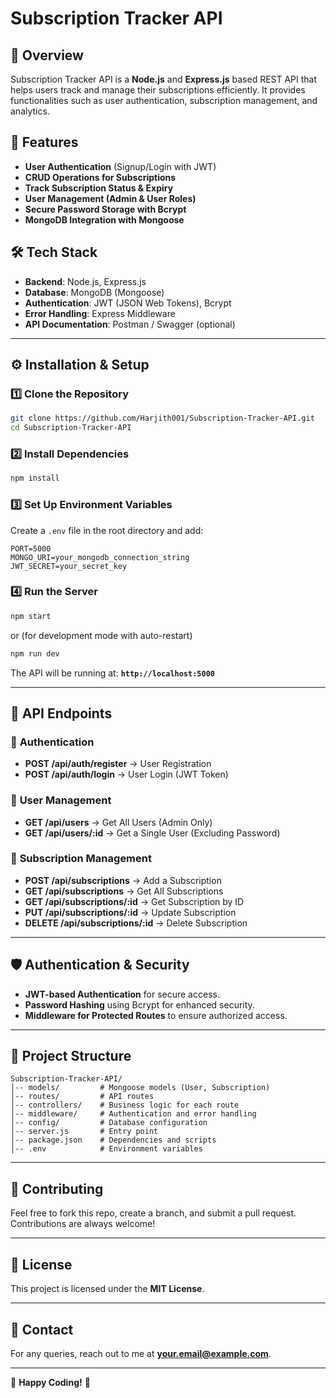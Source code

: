 # Subscription Tracker API

## 📖 Overview
Subscription Tracker API is a **Node.js** and **Express.js** based REST API that helps users track and manage their subscriptions efficiently. It provides functionalities such as user authentication, subscription management, and analytics.

## 🚀 Features
- **User Authentication** (Signup/Login with JWT)
- **CRUD Operations for Subscriptions**
- **Track Subscription Status & Expiry**
- **User Management (Admin & User Roles)**
- **Secure Password Storage with Bcrypt**
- **MongoDB Integration with Mongoose**

## 🛠️ Tech Stack
- **Backend**: Node.js, Express.js
- **Database**: MongoDB (Mongoose)
- **Authentication**: JWT (JSON Web Tokens), Bcrypt
- **Error Handling**: Express Middleware
- **API Documentation**: Postman / Swagger (optional)

---

## ⚙️ Installation & Setup

### 1️⃣ **Clone the Repository**
```sh
git clone https://github.com/Harjith001/Subscription-Tracker-API.git
cd Subscription-Tracker-API
```

### 2️⃣ **Install Dependencies**
```sh
npm install
```

### 3️⃣ **Set Up Environment Variables**
Create a `.env` file in the root directory and add:
```env
PORT=5000
MONGO_URI=your_mongodb_connection_string
JWT_SECRET=your_secret_key
```

### 4️⃣ **Run the Server**
```sh
npm start
```
or (for development mode with auto-restart)
```sh
npm run dev
```
The API will be running at: **`http://localhost:5000`**

---

## 📌 API Endpoints

### 🔐 **Authentication**
- **POST /api/auth/register** → User Registration
- **POST /api/auth/login** → User Login (JWT Token)

### 👤 **User Management**
- **GET /api/users** → Get All Users (Admin Only)
- **GET /api/users/:id** → Get a Single User (Excluding Password)

### 🔔 **Subscription Management**
- **POST /api/subscriptions** → Add a Subscription
- **GET /api/subscriptions** → Get All Subscriptions
- **GET /api/subscriptions/:id** → Get Subscription by ID
- **PUT /api/subscriptions/:id** → Update Subscription
- **DELETE /api/subscriptions/:id** → Delete Subscription

---

## 🛡️ Authentication & Security
- **JWT-based Authentication** for secure access.
- **Password Hashing** using Bcrypt for enhanced security.
- **Middleware for Protected Routes** to ensure authorized access.

---

## 📂 Project Structure
```
Subscription-Tracker-API/
│-- models/         # Mongoose models (User, Subscription)
│-- routes/         # API routes
│-- controllers/    # Business logic for each route
│-- middleware/     # Authentication and error handling
│-- config/         # Database configuration
│-- server.js       # Entry point
│-- package.json    # Dependencies and scripts
│-- .env            # Environment variables
```

---

## 📝 Contributing
Feel free to fork this repo, create a branch, and submit a pull request. Contributions are always welcome!

---

## 📜 License
This project is licensed under the **MIT License**.

---

## 📧 Contact
For any queries, reach out to me at **[your.email@example.com](mailto:your.email@example.com)**.

---

🔹 **Happy Coding!** 🚀
